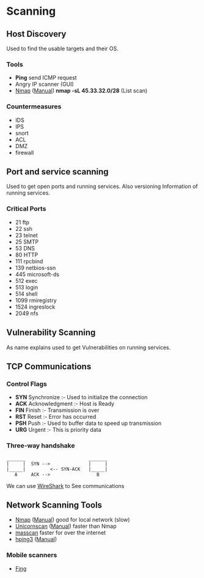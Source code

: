 # Scanning

## Host Discovery

Used to find the usable targets and their OS.

### Tools

* **Ping** send ICMP request
* Angry IP scanner (GUI)
* [Nmap](https://nmap.org/) ([Manual](https://linux.die.net/man/1/nmap))
  **nmap -sL 45.33.32.0/28** (List scan)

### Countermeasures

* IDS
* IPS
* snort
* ACL
* DMZ
* firewall

## Port and service scanning

Used to get open ports and running services. Also versioning Information of running services.

### Critical Ports

* 21 ftp
* 22 ssh
* 23 telnet
* 25 SMTP
* 53 DNS
* 80 HTTP
* 111 rpcbind
* 139 netbios-ssn
* 445 microsoft-ds
* 512 exec
* 513 login
* 514 shell
* 1099 rmiregistry
* 1524 ingreslock
* 2049 nfs

## Vulnerability Scanning

As name explains used to get Vulnerabilities on running services.

## TCP Communications

### Control Flags

* **SYN** Synchronize :-
  Used to initialize the connection
* **ACK** Acknowledgment :-
  Host is Ready
* **FIN** Finish :-
  Transmission is over
* **RST** Reset :-
  Error has occurred
* **PSH** Push :-
  Used to buffer data to speed up transmission
* **URG** Urgent :-
  This is priority data

### Three-way handshake

```Text
_______                       _______
|     |  SYN -->              |     |
|_____|         <-- SYN-ACK   |_____|
   A     ACK -->                 B
```

We can use [WireShark](https://www.wireshark.org/) to See communications

## Network Scanning Tools

* [Nmap](https://nmap.org/) ([Manual](https://linux.die.net/man/1/nmap)) good for local network (slow)
* [Unicornscan](https://www.kali.org/tools/unicornscan/) ([Manual](https://linux.die.net/man/1/unicornscan)) faster than Nmap
* [masscan](https://github.com/robertdavidgraham/masscan) faster for over the internet
* [hping3](https://www.kali.org/tools/hping3/) ([Manual](https://linux.die.net/man/1/hping3))

### Mobile scanners

* [Fing](https://play.google.com/store/apps/details?id=com.overlook.android.fing&hl=en_IN&gl=US)

